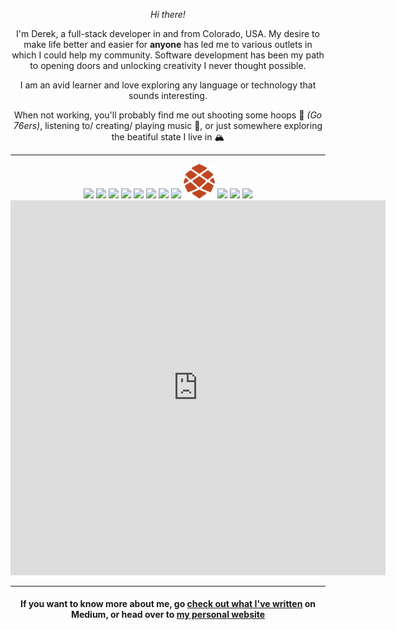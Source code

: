<div align="center">
  
_Hi there!_

I'm Derek, a full-stack developer in and from Colorado, USA. My desire to make life better and easier for **anyone** has led me to various outlets in which I could help my community. Software development has been my path to opening doors and unlocking creativity I never thought possible. 

I am an avid learner and love exploring any language or technology that sounds interesting.

When not working, you'll probably find me out shooting some hoops 🏀 _(Go 76ers)_, listening to/ creating/ playing music 🎼, or just somewhere exploring the beatiful state I live in 🏔️

</div>

---

<div align="center">
<img src="https://cdn.jsdelivr.net/gh/devicons/devicon/icons/express/express-original.svg" width="50"/>
<img src="https://cdn.jsdelivr.net/gh/devicons/devicon/icons/graphql/graphql-plain.svg" width="50"/>
<img src="https://cdn.jsdelivr.net/gh/devicons/devicon/icons/materialui/materialui-original.svg" width="50"/>
<img src="https://cdn.jsdelivr.net/gh/devicons/devicon/icons/mongodb/mongodb-plain-wordmark.svg" width="50"/>
<img src="https://cdn.jsdelivr.net/gh/devicons/devicon/icons/nextjs/nextjs-original.svg" width="50"/>
<img src="https://cdn.jsdelivr.net/gh/devicons/devicon/icons/nodejs/nodejs-original.svg" width="50"/>
<img src="https://cdn.jsdelivr.net/gh/devicons/devicon/icons/postgresql/postgresql-plain-wordmark.svg" width="50"/>
<img src="https://cdn.jsdelivr.net/gh/devicons/devicon/icons/redux/redux-original.svg" width="50"/>
<img src="./mark.png" width="50" />
<img src="https://cdn.jsdelivr.net/gh/devicons/devicon/icons/sass/sass-original.svg" width="50"/>
<img src="https://cdn.jsdelivr.net/gh/devicons/devicon/icons/svelte/svelte-original.svg" width="50"/>
<img src="https://cdn.jsdelivr.net/gh/devicons/devicon/icons/vuejs/vuejs-original.svg" width="50"/>
</div>
<div align="center">
<iframe width="600" height="600" src="https://ionicabizau.github.io/github-profile-languages/api.html?@3derekmason" frameborder="0"></iframe>


---

#### If you want to know more about me, go [check out what I've written](https://medium.com/@derekmason) on Medium, or head over to [my personal website](https://www.derekmason.dev)
